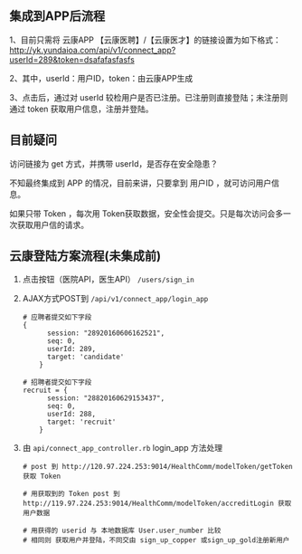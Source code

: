 ## 集成到APP后流程
1、目前只需将 云康APP 【云康医聘】/【云康医才】的链接设置为如下格式：
     http://yk.yundaioa.com/api/v1/connect_app?userId=289&token=dsafafasfasfs

2、其中，userId：用户ID，token：由云康APP生成

3、点击后，通过对 userId 较检用户是否已注册。已注册则直接登陆；未注册则通过 token 获取用户信息，注册并登陆。


## 目前疑问
访问链接为 get 方式，并携带 userId，是否存在安全隐患？

不知最终集成到 APP 的情况，目前来讲，只要拿到 用户ID ，就可访问用户信息。

如果只带 Token ，每次用 Token获取数据，安全性会提交。只是每次访问会多一次获取用户信的请求。


## 云康登陆方案流程(未集成前)

1. 点击按钮（医院API，医生API） `/users/sign_in`

2. AJAX方式POST到 `/api/v1/connect_app/login_app`
    ```
    # 应聘者提交如下字段
    {
          session: "28920160606162521",
          seq: 0,
          userId: 289,
          target: 'candidate'
        }

    # 招聘者提交如下字段
    recruit = {
          session: "28820160629153437",
          seq: 0,
          userId: 288,
          target: 'recruit'
        }
    ```

3. 由 `api/connect_app_controller.rb` login_app 方法处理
    ```
    # post 到 http://120.97.224.253:9014/HealthComm/modelToken/getToken 获取 Token

    # 用获取到的 Token post 到 http://119.97.224.253:9014/HealthComm/modelToken/accreditLogin 获取用户数据

    # 用获得的 userid 与 本地数据库 User.user_number 比较
    # 相同则 获取用户并登陆，不同交由 sign_up_copper 或sign_up_gold注册新用户
    ```
